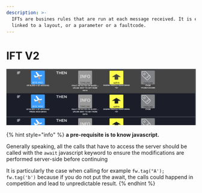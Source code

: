 ```yaml
---
description: >-
  IFTs are busines rules that are run at each message received. It is either
  linked to a layout, or a parameter or a faultcode.
---
```


# IFT V2

![The business rules are small automations that are trigged by any received message](../.gitbook/assets/image%20%283%29.png)

{% hint style="info" %}
**a pre-requisite is to know javascript.**

Generally speaking, all the calls that have to access the server should be called with the `await` javascript keyword to ensure the modifications are performed server-side before continuing

It is particularly the case when calling for example `fw.tag("A'); fw.tag('b')` because if you do not put the await, the calls could happend in competition and lead to unpredictable result.
{% endhint %}

